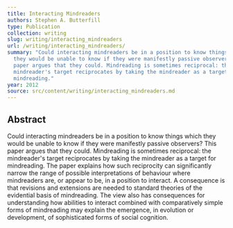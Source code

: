 ```yaml
---
title: Interacting Mindreaders
authors: Stephen A. Butterfill
type: Publication
collection: writing
slug: writing/interacting_mindreaders
url: /writing/interacting_mindreaders/
summary: "Could interacting mindreaders be in a position to know things which
  they would be unable to know if they were manifestly passive observers? This
  paper argues that they could. Mindreading is sometimes reciprocal: the
  mindreader's target reciprocates by taking the mindreader as a target for
  mindreading."
year: 2012
source: src/content/writing/interacting_mindreaders.md
---
```


## Abstract

Could interacting mindreaders be in a position to know things which they would be unable to know if they were manifestly passive observers? This paper argues that they could. Mindreading is sometimes reciprocal: the mindreader's target reciprocates by taking the mindreader as a target for mindreading. The paper explains how such reciprocity can significantly narrow the range of possible interpretations of behaviour where mindreaders are, or appear to be, in a position to interact. A consequence is that revisions and extensions are needed to standard theories of the evidential basis of mindreading. The view also has consequences for understanding how abilities to interact combined with comparatively simple forms of mindreading may explain the emergence, in evolution or development, of sophisticated forms of social cognition.
